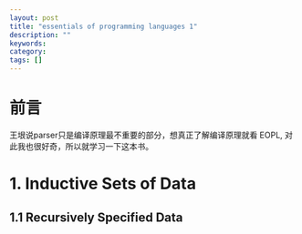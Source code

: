 ```yaml
---
layout: post
title: "essentials of programming languages 1"
description: ""
keywords:
category:
tags: []
---
```


# 前言

王垠说parser只是编译原理最不重要的部分，想真正了解编译原理就看 EOPL, 对此我也很好奇，所以就学习一下这本书。


# 1. Inductive Sets of Data

## 1.1 Recursively Specified Data


